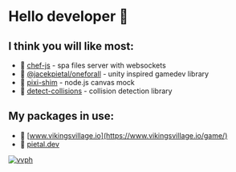 # Hello developer 👋

## I think you will like most:
- 🚀 [chef-js](https://github.com/chef-js/) - spa files server with websockets
- 🚀 [@jacekpietal/oneforall](https://github.com/Prozi/oneforall) - unity inspired gamedev library
- 🚀 [pixi-shim](https://github.com/Prozi/pixi-shim) - node.js canvas mock
- 🚀 [detect-collisions](https://github.com/Prozi/detect-collisions) - collision detection library

## My packages in use:
- 🚀 [www.vikingsvillage.io](https://www.vikingsvillage.io/game/)
- 🚀 [pietal.dev](https://pietal.dev)

[![vvph](https://user-images.githubusercontent.com/3052357/153716025-65b88cf5-1097-4d14-bff5-8d572dc6550f.jpg)
](https://www.youtube.com/watch?v=i80OYLp84bQ)
